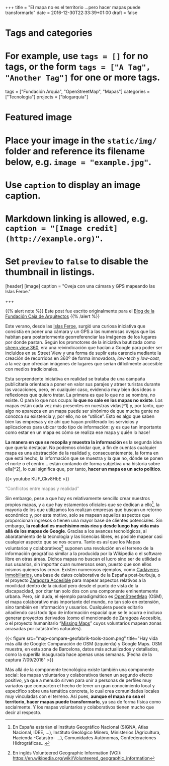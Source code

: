 +++
title = "El mapa no es el territorio …pero hacer mapas puede transformarlo"
date = 2016-12-30T22:33:39+01:00
draft = false

# Tags and categories
# For example, use `tags = []` for no tags, or the form `tags = ["A Tag", "Another Tag"]` for one or more tags.
tags = ["Fundación Arquia", "OpenStreetMap", "Mapas"]
categories = ["Tecnología"]
projects = ["blogarquia"]

# Featured image
# Place your image in the `static/img/` folder and reference its filename below, e.g. `image = "example.jpg"`.
# Use `caption` to display an image caption.
#   Markdown linking is allowed, e.g. `caption = "[Image credit](http://example.org)"`.
# Set `preview` to `false` to disable the thumbnail in listings.
[header]
[image]
caption = "Oveja con una cámara y GPS mapeando las Islas Feroe."

+++

{{% alert note %}}
Este post fue escrito originalmente para el [Blog de la Fundación Caja de Arquitectos](http://blogfundacion.arquia.es/2016/12/el-mapa-no-es-el-territorio-pero-hacer-mapas-puede-transformarlo/)
{{% /alert %}}

Este verano, desde las <a href="http://www.openstreetmap.org/relation/52939">Islas Feroe</a>, surgió una curiosa iniciativa que consistía en poner una cámara y un GPS a las numerosas ovejas que las habitan para posteriormente georreferenciar las imágenes de los lugares por donde pastan. Según los promotores de la iniciativa bautizada como <a href="http://visitfaroeislands.com/sheepview360/">sheep view </a><a href="http://visitfaroeislands.com/sheepview360/">360</a>, era una reivindicación que hacían a Google para poder ser incluidos en su Street View y una forma de suplir esta carencia mediante la creación de recorridos en 360º de forma innovadora, <em>low-tech</em> y <em>low-cost</em>, a la vez que ofrecían imágenes de lugares que serían difícilmente accesible con medios tradicionales.</p>
<p>Esta sorprendente iniciativa en realidad se trataba de una campaña publicitaria orientada a poner en valor sus parajes y atraer turistas durante las vacaciones, pero, en cualquier caso, evidencia muy bien dos ideas o reflexiones que quiero tratar. La primera es que lo que no se nombra, no existe. O para lo que nos ocupa: <strong>lo que no sale en los mapas no existe</strong>. Los mapas están cada vez más presentes en nuestras vidas[^1] y, por tanto, que algo no aparezca en un mapa puede ser sinónimo de que mucha gente no conozca su existencia y, por ello, no se “utilice”. Esto es algo que saben bien las empresas y de ahí que hayan proliferado los servicios y aplicaciones para ubicar todo tipo de información: ¡y es que tan importante como estar en un mapa es cómo se realiza ese mapa y quién lo hace!</p>
<p><strong>La manera en que se recopila y muestra la información </strong>es la segunda idea que quería destacar. No podemos olvidar que, a fin de cuentas cualquier mapa es una abstracción de la realidad y, consecuentemente, la forma en que está hecho, la información que se muestra y la que no, dónde se ponen el norte o el centro… están contando de forma subjetiva una historia sobre ella[^2], lo cual significa que, por tanto, <strong>hacer un mapa es un acto político</strong>.</p>

{{< youtube KUF_Ckv8HbE >}}

<span style="color: #808080">“Conflictos entre mapas y realidad”&nbsp;</span>

Sin embargo, pese a que hoy es relativamente sencillo crear nuestros propios mapas, y a que hay estamentos oficiales que se dedican a ello[^organismos-oficiales], la mayoría de los que utilizamos los realizan empresas que buscan un retorno económico y, por este motivo, solo se mapean aquellos aspectos que proporcionan ingresos o tienen una mayor base de clientes potenciales. Sin embargo, <strong>la realidad es muchísimo más rica y desde luego hay vida más allá de los mapas de Google</strong>. Gracias a los avances tecnológicos, al abaratamiento de la tecnología y las licencias libres, es posible mapear casi cualquier aspecto que se nos ocurra. Tanto es así que los Mapas voluntarios y colaborativos[^4] suponen una revolución en el terreno de la información geográfica similar a la producida por la Wikipedia o el software libre en otras áreas. Dichos mapas no buscan el lucro sino ser de utilidad a sus usuarios, sin importar cuan numerosos sean, puesto que son ellos mismos quienes los crean. Existen numerosos ejemplos, como <a href="http://cadaveresinmobiliarios.org/">Cadáveres Inmobiliarios</a>, una base de datos colaborativa de la España post-burbuja, o el proyecto <a href="http://zaccesible.usj.es/">Zaragoza Accesible</a> para mapear aspectos relativos a la movilidad dentro de la ciudad pero desde el punto de vista de la discapacidad, por citar tan solo dos con una componente eminentemente urbana. Pero, sin duda, el ejemplo paradigmático es <a href="http://openstreetmap.org/">OpenStreetMap</a> (OSM), el mapa colaborativo más importante del mundo, no tan solo en extensión, sino también en información y usuarios. Cualquiera puede editarlo añadiendo casi todo tipo de información espacial que se le ocurra e incluso generar proyectos derivados (como el mencionado de Zaragoza Accesible, o el proyecto humanitario “<a href="http://www.missingmaps.org/">Missing Maps</a>” cuyos voluntarios mapean zonas arrasadas por catástrofes naturales).

{{< figure src="map-compare-geofabrik-tools-zoom.png" title="Hay vida más allá de Google: Comparación de OSM (izquierda) y Google Maps. OSM muestra, en esta zona de Barcelona, datos más actualizados y detallados, como la superilla inaugurada hace apenas unas semanas. (Fecha de la captura 7/09/2016" >}}

<p>Más allá de la componente tecnológica existe también una componente social: los mapas voluntarios y colaborativos tienen un segundo efecto positivo, ya que a menudo sirven para unir a personas de perfiles muy variados que comparten el hecho de tener un gran conocimiento local y específico sobre una temática concreta, lo cual crea comunidades locales muy vinculadas con el terreno. Así pues, <strong>aunque el mapa no sea el territorio, hacer mapas puede transformarlo</strong>, ya sea de forma física como socialmente. Y los mapas voluntarios y colaborativos tienen mucho que decir al respecto.</p>

[^1]: Cada día usamos más aplicaciones y servicios para aspectos tan cotidianos como elegir donde cenamos, conocer nuevos lugares, seleccionar las rutas más cortas…
[^2]: Si te interesa el tema puedes leer <a  href="http://verne.elpais.com/verne/2015/04/14/articulo/1429016086_681676.html">este post</a> en el que desarrollan estos aspectos de forma muy didáctica.
[^organismos-oficiales]: En España estarían el Instituto Geográfico Nacional (SIGNA, Atlas Nacional, IDEE, …), Instituto Geológico Minero, Ministerios (Agricultura, Hacienda -Catastro- …), Comunidades Autónomas, Confederaciones Hidrográficas…
[^4]: En inglés Volunteered Geographic Information (VGI): <a  href="https://en.wikipedia.org/wiki/Volunteered_geographic_information">https://en.wikipedia.org/wiki/Volunteered_geographic_information</a>
